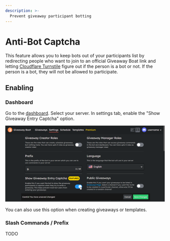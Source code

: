 ```yaml
---
description: >-
  Prevent giveaway participant botting
---
```


# Anti-Bot Captcha

This feature allows you to keep bots out of your participants list by redirecting people who want to join to an official Giveaway Boat link and letting [Cloudflare Turnstile](https://www.cloudflare.com/products/turnstile/) figure out if the person is a bot or not. If the person is a bot, they will not be allowed to participate.

## Enabling

### Dashboard

Go to the [dashboard](https://giveaway.boats/dashboard). Select your server. In settings tab, enable the "Show Giveaway Entry Captcha" option.

![Show Giveaway Entry Captcha Option](/assets/features/anti-bot/dashboard-enabling.png)

You can also use this option when creating giveaways or templates.

### Slash Commands / Prefix

TODO
